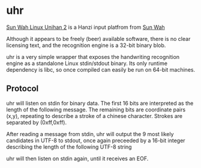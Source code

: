 uhr
===

[Sun Wah Linux Unihan 2](http://www.sw-linux.com/en/scripts/main/viewitem.php?itemid=2158511108981584&showid=products&catid=platforms) is a Hanzi input platfrom from [Sun Wah](http://www.sw-linux.com/en/scripts/main/index.php)

Although it appears to be freely (beer) available software, there is no clear licensing text, and the recognition engine is a 32-bit binary blob.

uhr is a very simple wrapper that exposes the handwriting recognition engine as a standalone Linux stdin/stdout binary. Its only runtime dependency is libc, so once compiled can easily be run on 64-bit machines.

Protocol
--------
uhr will listen on stdin for binary data. The first 16 bits are interpreted as the length of the following message. The remaining bits are coordinate pairs (x,y), repeating to describe a stroke of a chinese character. Strokes are separated by (0xff,0xff).

After reading a message from stdin, uhr will output the 9 most likely candidates in UTF-8 to stdout, once again preceeded by a 16-bit integer describing the length of the following UTF-8 string

uhr will then listen on stdin again, until it receives an EOF.
